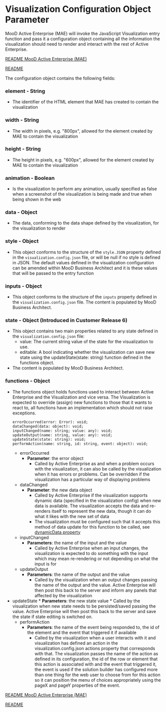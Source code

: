 # Visualization Configuration Object Parameter

MooD Active Enterprise (MAE) will invoke the JavaScript Visualization entry function and pass it a configuration object containing all the information the visualization should need to render and interact with the rest of Active Enterprise.

[README MooD Active Enterprise (MAE)](../README.md#mood-active-enterprise-mae)

[README](../README.md)

The configuration object contains the following fields:

### element - String 
* The identifier of the HTML element that MAE has created to contain the visualization
### width - String
* The width in pixels, e.g. "800px", allowed for the element created by MAE to contain the visualization
### height - String 
* The height in pixels, e.g. "600px", allowed for the element created by MAE to contain the visualization
### animation - Boolean
* Is the visualization to perform any animation, usually specified as false when a screenshot of the visualization is being made and true when being shown in the web
### data - Object 
* The data, conforming to the data shape defined by the visualization, for the visualization to render
### style - Object 
* This object conforms to the structure of the `style.JSON` property defined in the `visualization.config.json` file, or will be null if no style is defined in JSON. The default values defined in the visualization configuration can be amended within MooD Business Architect and it is these values that will be passed to the entry function
### inputs - Object 
* This object conforms to the structure of the `inputs` property defined in the `visualization.config.json` file. The content is populated by MooD Business Architect. 
### state - Object (Introduced in Customer Release 6)
* This object contains two main properties related to any state defined in the `visualization.config.json` file:
   * value: The current string value of the state for the visualization to use.
   * editable: A bool indicating whether the visualization can save new state using the updateState(state: string) function defined in the functions object.
* The content is populated by MooD Business Architect.
### functions - Object 
* The functions object holds functions used to interact between Active Enterprise and the Visualization and vice versa. The Visualization is expected to override (assign) new functions to those that it wants to react to, all functions have an implementation which should not raise exceptions. 
   ```
   errorOccurred(error: Error): void; 
   dataChanged(data: object): void;  
   inputChanged(name: string; value: any): void; 
   updateOutput(name: string, value: any): void; 
   updateState(state: string): void; 
   performAction(name: string, id: string, event: object): void; 
   ```
   * errorOccurred 
      * __Parameter__: the error object
         * Called by Active Enterprise as and when a problem occurs with the visualization, it can also be called by the visualization when it has errors or problems. Can be overridden if the visualization has a particular way of displaying problems
   * dataChanged 
      * __Parameter__: the new data object
         * Called by Active Enterprise if the visualization supports dynamic data (specified in the visualization config) when new data is available. The visualization accepts the data and re-renders itself to represent the new data, though it can do what it likes with the new set of data
         * The visualization must be configured such that it accepts this method of data update for this function to be called, see [dynamicData property](visualization-config-json.md#dynamic-data) 
   * inputChanged 
      * __Parameters__: the name of the input and the value
         * Called by Active Enterprise when an input changes, the visualization is expected to do something with the input which may mean re-rendering or not depending on what the input is for
   * updateOutput
      * __Parameters__: the name of the output and the value
         * Called by the visualization when an output changes passing the name of the output and the value. Active Enterprise will then post this back to the server and inform any panels that affected by the visualization
* updateState
      * __Parameters__: the new state value
         * Called by the visualization when new state needs to be persisted/saved passing the value. Active Enterprise will then post this back to the server and save the state if state editing is switched on.
   * performAction 
      * __Parameters__: the name of the event being responded to, the id of the element and the event that triggered it if available
         * Called by the visualization when a user interacts with it and visualization has defined an action in the visualization.config.json actions property that corresponds with that. The visualization passes the name of the action as defined in its configuration, the id of the row or element that this action is associated with and the event that triggered it, the event is used if the solution builder has configured more than one thing for the web user to choose from for this action so it can position the menu of choices appropriately using the pageX and pageY properties of the event.   
 
[README MooD Active Enterprise (MAE)](../README.md#mood-active-enterprise-mae)

[README](../README.md)


